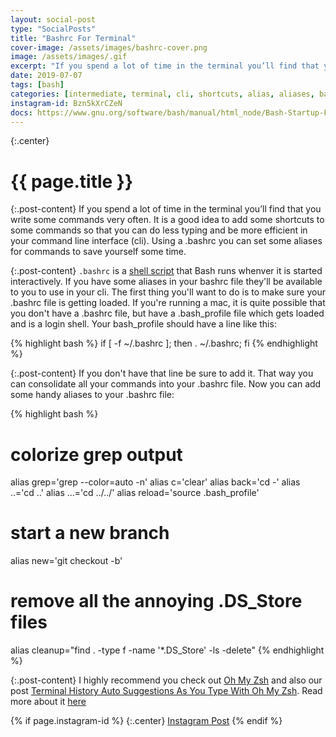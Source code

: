 ```yaml
---
layout: social-post
type: "SocialPosts"
title: "Bashrc For Terminal"
cover-image: /assets/images/bashrc-cover.png
image: /assets/images/.gif
excerpt: "If you spend a lot of time in the terminal you’ll find that you write some commands very often. It is a good idea to add some shortcuts to some commands so that you can do less typing and be more efficient in your command line interface (cli)"
date: 2019-07-07
tags: [bash]
categories: [intermediate, terminal, cli, shortcuts, alias, aliases, bash, efficiency]
instagram-id: Bzn5kXrCZeN
docs: https://www.gnu.org/software/bash/manual/html_node/Bash-Startup-Files.html
---
```

{:.center}
# {{ page.title }}

{:.post-content}
If you spend a lot of time in the terminal you’ll find that you write some
commands very often. It is a good idea to add some shortcuts to some commands
so that you can do less typing and be more efficient in your command line interface
(cli). Using a .bashrc you can set some aliases for commands to save yourself some time.

{:.post-content}
`.bashrc` is a <a href="https://en.wikipedia.org/wiki/Shell_script" target="_blank">shell script</a>
that Bash runs whenver it is started interactively. If you have some aliases
in your bashrc file they'll be available to you to use in your cli.
The first thing you'll want to do is to make sure your .bashrc file is getting loaded.
If you're running a mac, it is quite possible that you don't have a .bashrc
file, but have a .bash_profile file which gets loaded and is a login shell. Your
bash_profile should have a line like this:

{% highlight bash %}
if [ -f ~/.bashrc ]; then
    . ~/.bashrc;
fi
{% endhighlight %}

{:.post-content}
If you don't have that line be sure to add it. That way you can consolidate all
your commands into your .bashrc file. Now you can add some handy aliases to
your .bashrc file:

{% highlight bash %}
# colorize grep output
alias grep='grep --color=auto -n'
alias c='clear'
alias back='cd -'
alias ..='cd ..'
alias ...='cd ../../'
alias reload='source .bash_profile'
# start a new branch
alias new='git checkout -b'
# remove all the annoying .DS_Store files
alias cleanup="find . -type f -name '*.DS_Store' -ls -delete"
{% endhighlight %}

{:.post-content}
I highly recommend you check out <a href="https://ohmyz.sh/" target="_blank">Oh My Zsh</a>
and also our post [Terminal History Auto Suggestions As You Type With Oh My Zsh](/blog/terminal-history-auto-suggestions-as-you-type/).
Read more about it <a href="{{page.docs}}" target="_blank">here</a>

{% if page.instagram-id %}
{:.center}
<a class="insta-link" href="https://www.instagram.com/p/{{page.instagram-id}}" target="_blank">Instagram Post</a>
{% endif %}
